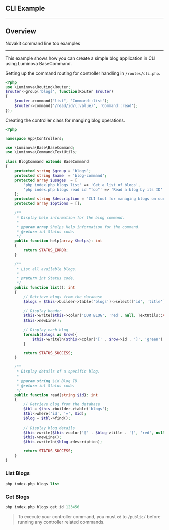 ## CLI Example

***

## Overview

Novakit command line too examples

***

This example shows how you can create a simple blog application in CLI using Luminova BaseCommand.

Setting up the command routing for controller handling in `/routes/cli.php`.
```php
<?php
use \Luminova\Routing\Router;
$router->group('blogs', function(Router $router) 
{
    $router->command("list", 'Command::list');
    $router->command('/read/id/(:value)', 'Command::read');
});
```

Creating the controller class for manging blog operations.

```php
<?php 

namespace App\Controllers;

use \Luminova\Base\BaseCommand;
use \Luminova\Command\TextUtils;

class BlogCommand extends BaseCommand 
{
    protected string $group = 'blogs';
    protected string $name  = 'blog-command';
    protected array $usages  = [
        'php index.php blogs list' => 'Get a list of blogs',
        'php index.php blogs read id "foo"' => 'Read a blog by its ID'
    ];
    protected string $description = 'CLI tool for managing blogs on our website.';
    protected array $options = [];

    /**
     * Display help information for the blog command.
     * 
     * @param array $helps Help information for the command.
     * @return int Status code.
     */
    public function help(array $helps): int
    {
        return STATUS_ERROR;
    }

    /**
     * List all available blogs.
     * 
     * @return int Status code.
     */
    public function list(): int
    {  
        // Retrieve blogs from the database
        $blogs = $this->builder->table('blogs')->select(['id', 'title']);
        
        // Display header
        $this->write($this->color('OUR BLOG', 'red', null, TextUtils::ANSI_BOLD));
        $this->newLine();
        
        // Display each blog
        foreach($blogs as $row){
            $this->writeln($this->color('[' . $row->id . ']', 'green'). TextUtils::padStart($row->title, 10));
        }

        return STATUS_SUCCESS;
    }

    /**
     * Display details of a specific blog.
     * 
     * @param string $id Blog ID.
     * @return int Status code.
     */
    public function read(string $id): int
    {  
        // Retrieve blog from the database
        $tbl = $this->builder->table('blogs');
        $tbl->where('id', '=', $id);
        $blog = $tbl->find();
        
        // Display blog details
        $this->write($this->color('[' . $blog->title . ']', 'red', null, TextUtils::ANSI_BOLD));
        $this->newLine();
        $this->writeln($blog->description);

        return STATUS_SUCCESS;
    }
}
```

### List Blogs

```php
php index.php blogs list
```

### Get Blogs

```php
php index.php blogs get id 123456
```

> To execute your controller command, you must `cd` to `/public/` before running any controller related commands.